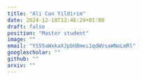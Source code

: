 ```yaml
---
title: "Ali Can Yildirim"
date: 2024-12-18T12:46:29+01:00
draft: false
position: "Master student"
image: ""
email: "YS55aWxkaXJpbUBmei1qdWVsaWNoLmRl"
googlescholar: ""
github: ""
arxiv: ""
---
```

